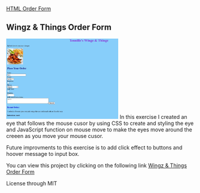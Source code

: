 <a href="https://github.com/TennWilliams/HTML-Food-Order-Form"> HTML Order Form </a>
## Wingz & Things Order Form
<img src="Screenshot.jpg" width="300">
In this exercise I created an eye that follows the mouse cusor by using CSS to create and styling the eye and JavaScript function on mouse move to make the eyes move around the creeen as you move your mouse cusor.  

Future improvments to this exercise is to add click effect to buttons and hoover message to input box.

You can view this project by clicking on the following link <a href="https://tennwilliams.github.io/HTML-Food-Order-Form/"> Wingz & Things Order Form </a> 

License through MIT
